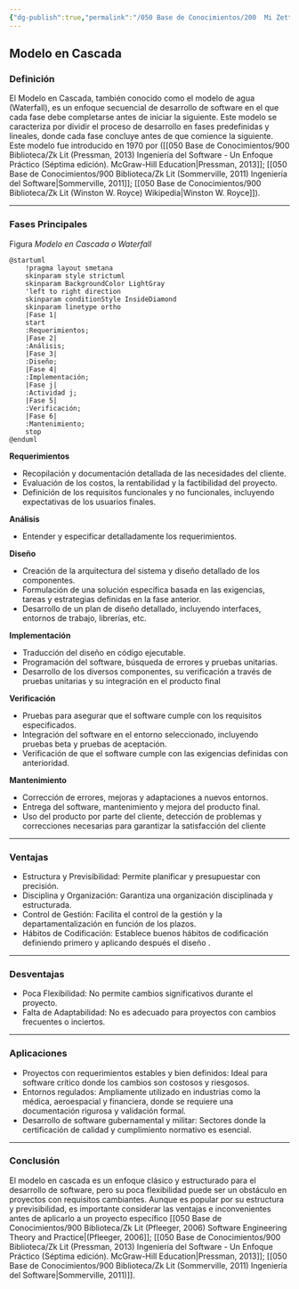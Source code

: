 ```yaml
---
{"dg-publish":true,"permalink":"/050 Base de Conocimientos/200  Mi Zettelkasten/100 Docencia/IS1/2025/Clase 04 Modelos de Proceso de Software/Zk Modelo en Cascada (Waterfall)/","tags":["digitalGarden","modeloDeProceso"]}
---
```


## Modelo en Cascada

### Definición

El Modelo en Cascada, también conocido como el modelo de agua (Waterfall), es un enfoque secuencial de desarrollo de software en el que cada fase debe completarse antes de iniciar la siguiente. Este modelo se caracteriza por dividir el proceso de desarrollo en fases predefinidas y lineales, donde cada fase concluye antes de que comience la siguiente. Este modelo fue introducido en 1970 por ([[050 Base de Conocimientos/900 Biblioteca/Zk Lit (Pressman, 2013) Ingeniería del Software - Un Enfoque Práctico (Séptima edición). McGraw-Hill Education\|Pressman, 2013]]; [[050 Base de Conocimientos/900 Biblioteca/Zk Lit (Sommerville, 2011) Ingeniería del Software\|Sommerville, 2011]]; [[050 Base de Conocimientos/900 Biblioteca/Zk Lit (Winston W. Royce) Wikipedia\|Winston W. Royce]]). 

----
### Fases Principales

Figura
_Modelo en Cascada o Waterfall_
```plantuml
@startuml
	!pragma layout smetana
	skinparam style strictuml
	skinparam BackgroundColor LightGray
	'left to right direction
	skinparam conditionStyle InsideDiamond
	skinparam linetype ortho
	|Fase 1|
	start
	:Requerimientos;
	|Fase 2|
	:Análisis;
	|Fase 3|
	:Diseño;
	|Fase 4|
	:Implementación;
	|Fase j|
	:Actividad j;
	|Fase 5|
	:Verificación;
	|Fase 6|
	:Mantenimiento;
	stop
@enduml
```

**Requerimientos**
- Recopilación y documentación detallada de las necesidades del cliente.
- Evaluación de los costos, la rentabilidad y la factibilidad del proyecto.
- Definición de los requisitos funcionales y no funcionales, incluyendo expectativas de los usuarios finales.
   
**Análisis**
- Entender y especificar detalladamente los requerimientos.

**Diseño**
- Creación de la arquitectura del sistema y diseño detallado de los componentes.
- Formulación de una solución específica basada en las exigencias, tareas y estrategias definidas en la fase anterior.
- Desarrollo de un plan de diseño detallado, incluyendo interfaces, entornos de trabajo, librerías, etc.
   
**Implementación**
- Traducción del diseño en código ejecutable.
- Programación del software, búsqueda de errores y pruebas unitarias.
- Desarrollo de los diversos componentes, su verificación a través de pruebas unitarias y su integración en el producto final

**Verificación**
- Pruebas para asegurar que el software cumple con los requisitos especificados.
- Integración del software en el entorno seleccionado, incluyendo pruebas beta y pruebas de aceptación.
- Verificación de que el software cumple con las exigencias definidas con anterioridad.

**Mantenimiento**
- Corrección de errores, mejoras y adaptaciones a nuevos entornos.
- Entrega del software, mantenimiento y mejora del producto final.
- Uso del producto por parte del cliente, detección de problemas y correcciones necesarias para garantizar la satisfacción del cliente

----
### Ventajas
- Estructura y Previsibilidad: Permite planificar y presupuestar con precisión.
- Disciplina y Organización: Garantiza una organización disciplinada y estructurada.
- Control de Gestión: Facilita el control de la gestión y la departamentalización en función de los plazos.
- Hábitos de Codificación: Establece buenos hábitos de codificación definiendo primero y aplicando después el diseño .

----
### Desventajas
- Poca Flexibilidad: No permite cambios significativos durante el proyecto.
- Falta de Adaptabilidad: No es adecuado para proyectos con cambios frecuentes o inciertos.

----
### Aplicaciones
- Proyectos con requerimientos estables y bien definidos: Ideal para software crítico donde los cambios son costosos y riesgosos.
- Entornos regulados: Ampliamente utilizado en industrias como la médica, aeroespacial y financiera, donde se requiere una documentación rigurosa y validación formal.
- Desarrollo de software gubernamental y militar: Sectores donde la certificación de calidad y cumplimiento normativo es esencial.

----
### Conclusión
El modelo en cascada es un enfoque clásico y estructurado para el desarrollo de software, pero su poca flexibilidad puede ser un obstáculo en proyectos con requisitos cambiantes. Aunque es popular por su estructura y previsibilidad, es importante considerar las ventajas e inconvenientes antes de aplicarlo a un proyecto específico [[050 Base de Conocimientos/900 Biblioteca/Zk Lit (Pfleeger, 2006) Software Engineering Theory and Practice\|(Pfleeger, 2006]]; [[050 Base de Conocimientos/900 Biblioteca/Zk Lit (Pressman, 2013) Ingeniería del Software - Un Enfoque Práctico (Séptima edición). McGraw-Hill Education\|Pressman, 2013]]; [[050 Base de Conocimientos/900 Biblioteca/Zk Lit (Sommerville, 2011) Ingeniería del Software\|Sommerville, 2011)]].